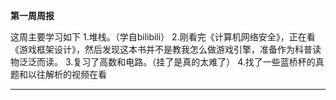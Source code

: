 ﻿**第一周周报**

这周主要学习如下
1.堆栈。（学自bilibili）
2.刚看完《计算机网络安全》，正在看《游戏框架设计》，然后发现这本书并不是教我怎么做游戏引擎，准备作为科普读物泛泛而读。
3.复习了高数和电路。（挂了是真的太难了）
4.找了一些蓝桥杯的真题和以往解析的视频在看

---


